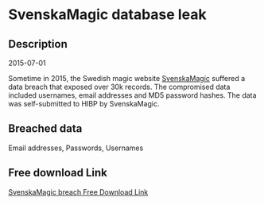 # SvenskaMagic database leak

## Description

2015-07-01

Sometime in 2015, the Swedish magic website <a href="https://www.svenskamagic.com/" target="_blank" rel="noopener">SvenskaMagic</a> suffered a data breach that exposed over 30k records. The compromised data included usernames, email addresses and MD5 password hashes. The data was self-submitted to HIBP by SvenskaMagic.

## Breached data

Email addresses, Passwords, Usernames

## Free download Link

[SvenskaMagic breach Free Download Link](https://link-to.net/1229997/530.079747244593/dynamic/?r=aHR0cHM6Ly93d3cubWVkaWFmaXJlLmNvbS92aWV3LzhIcjh4d1JtZ3RiQ1E2SS9zdmVuc2thbWFnaWMuY29tL2ZpbGU=)